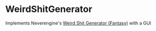 # WeirdShitGenerator
Implements Neverengine's [Weird Shit Generator (Fantasy)](https://neverengine.wordpress.com/2016/08/11/weird-shit-generator-fantasy/) with a GUI
